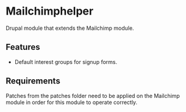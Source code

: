# Mailchimphelper
Drupal module that extends the Mailchimp module.

## Features
- Default interest groups for signup forms.

## Requirements
Patches from the patches folder need to be applied on the Mailchimp module in
order for this module to operate correctly.
